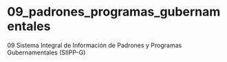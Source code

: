 # 09_padrones_programas_gubernamentales
09 Sistema Integral de Información de Padrones y Programas Gubernamentales (SIIPP-G)
